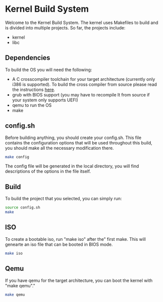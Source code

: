 # Kernel Build System

Welcome to the Kernel Build System. The kernel uses Makefiles to build
and is divided into multiple projects.
So far, the projects include:
- kernel
- libc

## Dependencies

To build the OS you will need the following:
- A C crosscompiler toolchain for your target architecture (currently
  only i386 is supported). To build the cross compiler from source
  please read the instructions [here](https://wiki.osdev.org/GCC_Cross-Compiler).
- grub with BIOS support (you may have to recompile It from source if
  your system only supports UEFI)
- qemu to run the OS
- make

## config.sh

Before building anything, you should create your config.sh. This
file contains the configuration options that will be used throughout
this build, you should make all the necessary modification there.

```bash
make config
```

The config file will be generated in the local directory, you will
find descriptions of the options in the file itself.

## Build

To build the project that you selected, you can simply run:

```bash
source config.sh
make
```

## ISO

To create a bootable iso, run "make iso" after the" first make. This
will genearte an iso file that can be booted in BIOS mode.

```bash
make iso
```

## Qemu

If you have qemu for the target architecture, you can boot the kernel
with "make qemu"."
```bash
make qemu
```
